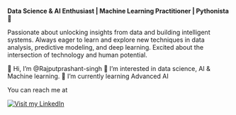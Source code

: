 **Data Science & AI Enthusiast | Machine Learning Practitioner | Pythonista 🐍**

Passionate about unlocking insights from data and building intelligent systems. 
Always eager to learn and explore new techniques in data analysis, predictive modeling, and deep learning. 
Excited about the intersection of technology and human potential.

👋 Hi, I’m @Rajputprashant-singh
👀 I’m interested in data science, AI & Machine learning.
🌱 I’m currently learning Advanced AI

You can reach me at 

[![Visit my LinkedIn](https://img.shields.io/badge/LinkedIn-Connect-blue?style=for-the-badge&logo=linkedin)](https://www.linkedin.com/in/rajput-prashant-gaharwar-57a615255/)


<!---
Rajputprashant-singh/Rajputprashant-singh is a ✨ special ✨ repository because its `README.md` (this file) appears on your GitHub profile.
You can click the Preview link to take a look at your changes.
--->

